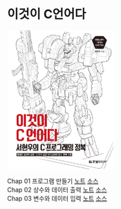 <h1>이것이 C언어다</h1>

<p>
  <kbd><img src="./md/cover.jpg" width="250px"></kbd>
</p>

<p>
  Chap 01 프로그램 만들기 <a href="./md/chap-01/chap-01.md">노트</a> <a href="./src/chap-01">소스</a><br>
  Chap 02 상수와 데이터 출력 <a href="./md/chap-02/chap-02.md">노트</a> <a href="./src/chap-02">소스</a><br>
  Chap 03 변수와 데이터 입력 <a href="./md/chap-03/chap-03.md">노트</a> <a href="./src/chap-03">소스</a><br>
</p>
